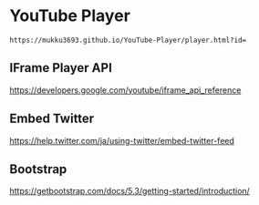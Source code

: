 # YouTube Player

`https://mukku3693.github.io/YouTube-Player/player.html?id=`

## IFrame Player API

https://developers.google.com/youtube/iframe_api_reference

## Embed Twitter

https://help.twitter.com/ja/using-twitter/embed-twitter-feed

## Bootstrap

https://getbootstrap.com/docs/5.3/getting-started/introduction/
